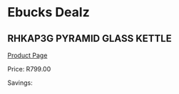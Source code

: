 
# Ebucks Dealz
## RHKAP3G PYRAMID GLASS KETTLE
[Product Page](https://www.ebucks.com/web/shop/productSelected.do?prodId=1149063751&catId=704985963)

Price: R799.00

Savings: 


	